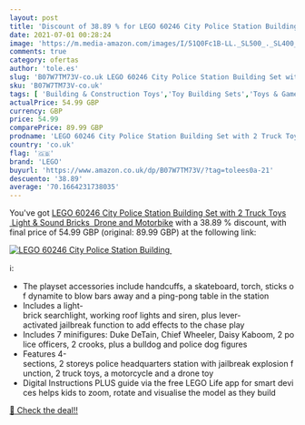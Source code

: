 ```yaml
---
layout: post
title: 'Discount of 38.89 % for LEGO 60246 City Police Station Building '
date: 2021-07-01 00:28:24
image: 'https://m.media-amazon.com/images/I/51Q0Fc1B-LL._SL500_._SL400_.jpg'
comments: true
category: ofertas
author: 'tole.es'
slug: 'B07W7TM73V-co.uk LEGO 60246 City Police Station Building Set with 2...'
sku: 'B07W7TM73V-co.uk'
tags: [ 'Building & Construction Toys','Toy Building Sets','Toys & Games','Toys Store','lego', ]
actualPrice: 54.99 GBP
currency: GBP
price: 54.99
comparePrice: 89.99 GBP
prodname: 'LEGO 60246 City Police Station Building Set with 2 Truck Toys  Light & Sound Bricks  Drone and Motorbike'
country: 'co.uk'
flag: '🇬🇧'
brand: 'LEGO'
buyurl: 'https://www.amazon.co.uk/dp/B07W7TM73V/?tag=tolees0a-21'
descuento: '38.89'
average: '70.1664231738035'
---
```


You've got [LEGO 60246 City Police Station Building Set with 2 Truck Toys  Light & Sound Bricks  Drone and Motorbike](https://www.amazon.co.uk/dp/B07W7TM73V/?tag=tolees0a-21) with a  38.89 % discount, with final price of 54.99 GBP (original: 89.99 GBP) at the following link:

[![LEGO 60246 City Police Station Building ](https://m.media-amazon.com/images/I/51Q0Fc1B-LL._SL500_._SL400_.jpg)](https://www.amazon.co.uk/dp/B07W7TM73V/?tag=tolees0a-21)

ℹ️:

- The playset accessories include handcuffs, a skateboard, torch, sticks of dynamite to blow bars away and a ping-pong table in the station
- Includes a light-brick searchlight, working roof lights and siren, plus lever-activated jailbreak function to add effects to the chase play
- Includes 7 minifigures: Duke DeTain, Chief Wheeler, Daisy Kaboom, 2 police officers, 2 crooks, plus a bulldog and police dog figures
- Features 4-sections, 2 storeys police headquarters station with jailbreak explosion function, 2 truck toys, a motorcycle and a drone toy
- Digital Instructions PLUS guide via the free LEGO Life app for smart devices helps kids to zoom, rotate and visualise the model as they build

[🛒 Check the deal!!](https://www.amazon.co.uk/dp/B07W7TM73V/?tag=tolees0a-21)
